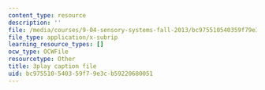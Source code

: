 ```yaml
---
content_type: resource
description: ''
file: /media/courses/9-04-sensory-systems-fall-2013/bc975510540359f79e3cb59220680051_-2d9XooPwHo.vtt
file_type: application/x-subrip
learning_resource_types: []
ocw_type: OCWFile
resourcetype: Other
title: 3play caption file
uid: bc975510-5403-59f7-9e3c-b59220680051
---
```

